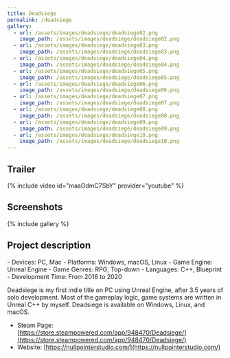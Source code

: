 ```yaml
---
title: Deadsiege
permalink: /deadsiege
gallery:
  - url: /assets/images/deadsiege/deadsiege02.png
    image_path: /assets/images/deadsiege/deadsiege02.png
  - url: /assets/images/deadsiege/deadsiege03.png
    image_path: /assets/images/deadsiege/deadsiege03.png
  - url: /assets/images/deadsiege/deadsiege04.png
    image_path: /assets/images/deadsiege/deadsiege04.png
  - url: /assets/images/deadsiege/deadsiege05.png
    image_path: /assets/images/deadsiege/deadsiege05.png
  - url: /assets/images/deadsiege/deadsiege06.png  
    image_path: /assets/images/deadsiege/deadsiege06.png
  - url: /assets/images/deadsiege/deadsiege07.png
    image_path: /assets/images/deadsiege/deadsiege07.png
  - url: /assets/images/deadsiege/deadsiege08.png
    image_path: /assets/images/deadsiege/deadsiege08.png
  - url: /assets/images/deadsiege/deadsiege09.png
    image_path: /assets/images/deadsiege/deadsiege09.png
  - url: /assets/images/deadsiege/deadsiege10.png
    image_path: /assets/images/deadsiege/deadsiege10.png
---
```


<h2>Trailer</h2>
{% include video id="maaGdmC7SbY" provider="youtube" %}

<h2>Screenshots</h2>
{% include gallery %}

<h2>Project description</h2>
- Devices: PC, Mac
- Platforms: Windows, macOS, Linux
- Game Engine: Unreal Engine
- Game Genres: RPG, Top-down
- Languages: C++, Blueprint
- Development Time: From 2016 to 2020

Deadsiege is my first indie title on PC using Unreal Engine, after 3.5 years of solo development. Most of the gameplay logic, game systems are written in Unreal C++ by myself. Deadsiege is available on Windows, Linux, and macOS.

- Steam Page: [https://store.steampowered.com/app/948470/Deadsiege/](https://store.steampowered.com/app/948470/Deadsiege/)
- Website: [https://nullpointerstudio.com/](https://nullpointerstudio.com/)